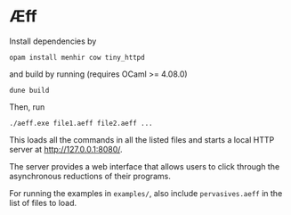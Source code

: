 # Æff

Install dependencies by

    opam install menhir cow tiny_httpd

and build by running (requires OCaml >= 4.08.0)

    dune build

Then, run

    ./aeff.exe file1.aeff file2.aeff ...

This loads all the commands in all the listed files and starts a local HTTP server at http://127.0.0.1:8080/.

The server provides a web interface that allows users to click through the asynchronous reductions of their programs. 

For running the examples in `examples/`, also include `pervasives.aeff` in the list of files to load.
